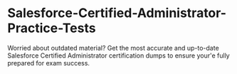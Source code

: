 # Salesforce-Certified-Administrator-Practice-Tests
Worried about outdated material? Get the most accurate and up-to-date Salesforce Certified Administrator certification dumps to ensure your'e fully prepared for exam success.

